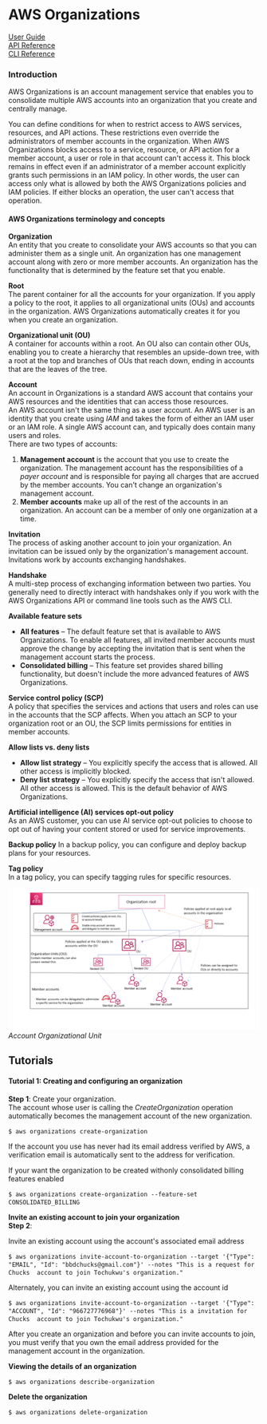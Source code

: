 # AWS Organizations  
[User Guide](https://docs.aws.amazon.com/organizations/latest/userguide/orgs_introduction.html)  
[API Reference](https://docs.aws.amazon.com/organizations/latest/APIReference/Welcome.html)  
[CLI Reference](https://awscli.amazonaws.com/v2/documentation/api/latest/reference/organizations/index.html)  

### Introduction
AWS Organizations is an account management service that enables you to consolidate multiple AWS accounts into an organization that you create and centrally manage.  

You can define conditions for when to restrict access to AWS services, resources, and API actions. These restrictions even override the administrators of member accounts in the organization. When AWS Organizations blocks access to a service, resource, or API action for a member account, a user or role in that account can't access it. This block remains in effect even if an administrator of a member account explicitly grants such permissions in an IAM policy.
In other words, the user can access only what is allowed by both the AWS Organizations policies and IAM policies. If either blocks an operation, the user can't access that operation.

#### AWS Organizations terminology and concepts
__Organization__  
An entity that you create to consolidate your AWS accounts so that you can administer them as a single unit. An organization has one management account along with zero or more member accounts. An organization has the functionality that is determined by the feature set that you enable.  

__Root__  
The parent container for all the accounts for your organization. If you apply a policy to the root, it applies to all organizational units (OUs) and accounts in the organization. AWS Organizations automatically creates it for you when you create an organization.  

__Organizational unit (OU)__  
A container for accounts within a root. An OU also can contain other OUs, enabling you to create a hierarchy that resembles an upside-down tree, with a root at the top and branches of OUs that reach down, ending in accounts that are the leaves of the tree.  

__Account__  
An account in Organizations is a standard AWS account that contains your AWS resources and the identities that can access those resources.  
An AWS account isn't the same thing as a user account. An AWS user is an identity that you create using _IAM_ and takes the form of either an IAM user or an IAM role. A single AWS account can, and typically does contain many users and roles.  
There are two types of accounts:
1. __Management account__ is the account that you use to create the organization. The management account has the responsibilities of a _payer account_ and is responsible for paying all charges that are accrued by the member accounts. You can't change an organization's management account.
2. __Member accounts__ make up all of the rest of the accounts in an organization. An account can be a member of only one organization at a time.

__Invitation__  
The process of asking another account to join your organization. An invitation can be issued only by the organization's management account. Invitations work by accounts exchanging handshakes.

__Handshake__  
A multi-step process of exchanging information between two parties. You generally need to directly interact with handshakes only if you work with the AWS Organizations API or command line tools such as the AWS CLI.  

__Available feature sets__  
* __All features__ – The default feature set that is available to AWS Organizations. To enable all features, all invited member accounts must approve the change by accepting the invitation that is sent when the management account starts the process.
* __Consolidated billing__ – This feature set provides shared billing functionality, but doesn't include the more advanced features of AWS Organizations.

__Service control policy (SCP)__  
A policy that specifies the services and actions that users and roles can use in the accounts that the SCP affects. When you attach an SCP to your organization root or an OU, the SCP limits permissions for entities in member accounts.  

__Allow lists vs. deny lists__
* __Allow list strategy__ –  You explicitly specify the access that is allowed. All other access is implicitly blocked.
* __Deny list strategy__ – You explicitly specify the access that isn't allowed. All other access is allowed.
This is the default behavior of AWS Organizations.

__Artificial intelligence (AI) services opt-out policy__  
As an AWS customer, you can use AI service opt-out policies to choose to opt out of having your content stored or used for service improvements.

__Backup policy__
In a backup policy, you can configure and deploy backup plans for your resources.

__Tag policy__  
In a tag policy, you can specify tagging rules for specific resources.

![Account Ou Diagram](AccountOuDiagram.png)  
_Account Organizational Unit_

## Tutorials
#### Tutorial 1: Creating and configuring an organization
__Step 1__: Create your organization.  
The account whose user is calling the _CreateOrganization_ operation automatically becomes the management account of the new organization.
```
$ aws organizations create-organization
```
If the account you use has never had its email address verified by AWS, a verification email is automatically sent to the address for verification.

If your want the organization to be created withonly consolidated billing features enabled
```
$ aws organizations create-organization --feature-set CONSOLIDATED_BILLING
```

__Invite an existing account to join your organization__  
__Step 2__:

Invite an existing account using the account's associated email address
```
$ aws organizations invite-account-to-organization --target '{"Type": "EMAIL", "Id": "bbdchucks@gmail.com"}' --notes "This is a request for Chucks  account to join Tochukwu's organization."
```
Alternately, you can invite an existing account using the account id
```
$ aws organizations invite-account-to-organization --target '{"Type": "ACCOUNT", "Id": "966727776968"}' --notes "This is a invitation for Chucks  account to join Tochukwu's organization."
```
After you create an organization and before you can invite accounts to join, you must verify that you own the email address provided for the management account in the organization.

__Viewing the details of an organization__  
```
$ aws organizations describe-organization
```  

__Delete the organization__   
```
$ aws organizations delete-organization
```
